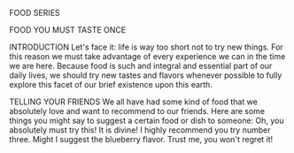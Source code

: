 FOOD SERIES

FOOD YOU MUST TASTE ONCE

INTRODUCTION
Let's face it: life is way too short not to try new things. For this reason we must take advantage of every experience we can in the time we are here. Because food is such and integral and essential part of our daily lives, we should try new tastes and flavors whenever possible to fully explore this facet of our brief existence upon this earth.

TELLING YOUR FRIENDS
We all have had some kind of food that we absolutely love and want to recommend to our friends. Here are some things you might say to suggest a certain food or dish to someone:
Oh, you absolutely must try this! It is divine!
I highly recommend you try number three.
Might I suggest the blueberry flavor. Trust me, you won't regret it!



